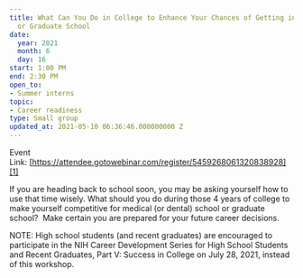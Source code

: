 ```yaml
---
title: What Can You Do in College to Enhance Your Chances of Getting into Medical
  or Graduate School
date:
  year: 2021
  month: 6
  day: 16
start: 1:00 PM
end: 2:30 PM
open_to:
- Summer interns
topic:
- Career readiness
type: Small group
updated_at: 2021-05-10 06:36:46.000000000 Z
---
```

Event
Link: [https://attendee.gotowebinar.com/register/5459268061320838928][1]

If you are heading back to school soon, you may be asking yourself how
to use that time wisely. What should you do during those 4 years of
college to make yourself competitive for medical (or dental) school or
graduate school?  Make certain you are prepared for your future career
decisions.

NOTE: High school students (and recent graduates) are encouraged to
participate in the NIH Career Development Series for High School
Students and Recent Graduates, Part V: Success in College on July 28,
2021, instead of this workshop.



[1]: https://attendee.gotowebinar.com/register/5459268061320838928
